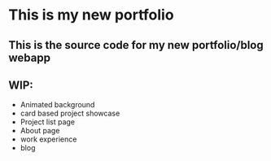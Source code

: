 # This is my new portfolio

## This is the source code for my new portfolio/blog webapp

## WIP:
* Animated background
* card based project showcase
* Project list page
* About page
* work experience
* blog
